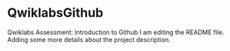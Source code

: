 # QwiklabsGithub
Qwiklabs Assessment: Introduction to Github
I am editing the README file. Adding some more details about the project description.
